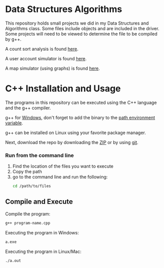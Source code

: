 # Data Structures Algorithms
This repository holds small projects we did in my Data Structures and Algorithms class. Some files include objects and are included in the driver. Some projects will need to be viewed to determine the file to be compiled by g++.

A count sort analysis is found [here](https://github.com/LucasHasting/AlgorithmEffecincy).  

A user account simulator is found [here](https://github.com/LucasHasting/C-Maps).  

A map simulator (using graphs) is found [here](https://github.com/LucasHasting/Shortest_Path_Problem).

# C++ Installation and Usage

The programs in this repository can be executed using the C++ language and the g++ compiler.

g++ for [Windows](https://sourceforge.net/projects/mingw/), don't forget to add the binary to the [path environment variable](https://www.architectryan.com/2018/03/17/add-to-the-path-on-windows-10/).

g++ can be installed on Linux using your favorite package manager.

Next, download the repo by downloading the [ZIP](https://docs.github.com/en/get-started/start-your-journey/downloading-files-from-github) or by using [git](https://docs.github.com/en/get-started/using-git/about-git).

### Run from the command line
1. Find the location of the files you want to execute
2. Copy the path
3. go to the command line and run the following:
   ```sh
   cd /path/to/files
   ```

## Compile and Execute
Compile the program:
```sh
g++ program-name.cpp
```

Executing the program in Windows:
```sh
a.exe
```

Executing the program in Linux/Mac:
```sh
./a.out
```

